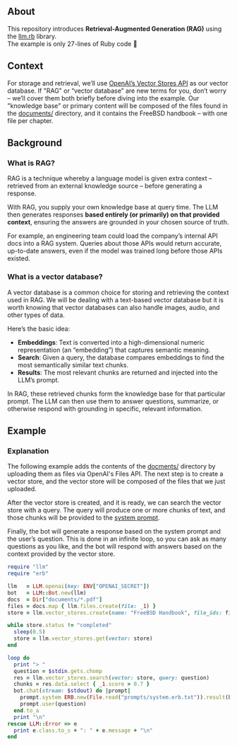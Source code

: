## About

This repository introduces **Retrieval-Augmented Generation (RAG)**
using the [llm.rb](https://github.com/llmrb/llm) library. <br> The example
is only 27-lines of Ruby code 🫡

## Context

For storage and retrieval, we’ll use [OpenAI’s Vector Stores API]()
as our vector database. If "RAG" or “vector database” are new terms
for you, don’t worry &ndash; we’ll cover them both briefly before
diving into the example. Our "knowledge base" or primary content
will be composed of the files found in the
[documents/](documents/)
directory, and it contains the FreeBSD handbook &ndash;
with one file per chapter.


## Background

### What is RAG?

RAG is a technique whereby a language model is given
extra context &ndash; retrieved from an external knowledge
source &ndash; before generating a response.

With RAG, you supply your own knowledge base at query time.
The LLM then generates responses **based entirely (or primarily)
on that provided context**, ensuring the answers are grounded in your
chosen source of truth.

For example, an engineering team could load the company’s internal
API docs into a RAG system. Queries about those APIs would return
accurate, up-to-date answers, even if the model was trained long
before those APIs existed.

### What is a vector database?

A vector database is a common choice for storing and retrieving
the context used in RAG. We will be dealing with a text-based vector
database but it is worth knowing that vector databases can also
handle images, audio, and other types of data.

Here’s the basic idea:
- **Embeddings**: Text is converted into a high-dimensional numeric
                  representation (an “embedding”) that captures
                  semantic meaning.
- **Search**: Given a query, the database compares embeddings to
              find the most semantically similar text chunks.
- **Results**: The most relevant chunks are returned and injected
               into the LLM’s prompt.

In RAG, these retrieved chunks form the knowledge base for that
particular prompt. The LLM can then use them to answer questions,
summarize, or otherwise respond with grounding in specific,
relevant information.

## Example

### Explanation

The following example adds the contents of the [docments/](documents/)
directory by uploading them as files via OpenAI's Files API. The next
step is to create a vector store, and the vector store will be composed
of the files that we just uploaded.

After the vector store is created, and it is ready, we can search the
vector store with a query. The query will produce one or more chunks of
text, and those chunks will be provided to the [system prompt](prompts/system.erb.txt).

Finally, the bot will generate a response based on the system prompt
and the user’s question. This is done in an infinite loop, so you can
ask as many questions as you like, and the bot will respond with
answers based on the context provided by the vector store.

```ruby
require "llm"
require "erb"

llm   = LLM.openai(key: ENV["OPENAI_SECRET"])
bot   = LLM::Bot.new(llm)
docs  = Dir["documents/*.pdf"]
files = docs.map { llm.files.create(file: _1) }
store = llm.vector_stores.create(name: "FreeBSD Handbook", file_ids: files.map(&:id))

while store.status != "completed"
  sleep(0.5)
  store = llm.vector_stores.get(vector: store)
end

loop do
  print "> "
  question = $stdin.gets.chomp
  res = llm.vector_stores.search(vector: store, query: question)
  chunks = res.data.select { _1.score > 0.7 }
  bot.chat(stream: $stdout) do |prompt|
    prompt.system ERB.new(File.read("prompts/system.erb.txt")).result(binding)
    prompt.user(question)
  end.to_a
  print "\n"
rescue LLM::Error => e
  print e.class.to_s + ": " + e.message + "\n"
end
```